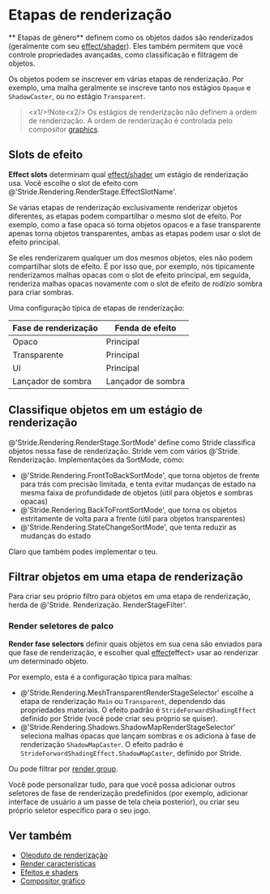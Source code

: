# Etapas de renderização

** Etapas de gênero** definem como os objetos dados são renderizados (geralmente com seu [effect\/shader](../effects-and-shaders/index.md)). Eles também permitem que você controle propriedades avançadas, como classificação e filtragem de objetos.

Os objetos podem se inscrever em várias etapas de renderização. Por exemplo, uma malha geralmente se inscreve tanto nos estágios `Opaque` e `ShadowCaster`, ou no estágio `Transparent`.

> <x1\/>!Note<x2\/>
> Os estágios de renderização não definem a ordem de renderização. A ordem de renderização é controlada pelo compositor [graphics](../graphics-compositor/index.md).

## Slots de efeito

**Effect slots** determinam qual [effect\/shader](../effects-and-shaders/index.md) um estágio de renderização usa. Você escolhe o slot de efeito com @'Stride.Rendering.RenderStage.EffectSlotName'.

Se várias etapas de renderização exclusivamente renderizar objetos diferentes, as etapas podem compartilhar o mesmo slot de efeito. Por exemplo, como a fase opaca só torna objetos opacos e a fase transparente apenas torna objetos transparentes, ambas as etapas podem usar o slot de efeito principal.

Se eles renderizarem qualquer um dos mesmos objetos, eles não podem compartilhar slots de efeito. É por isso que, por exemplo, nós tipicamente renderizamos malhas opacas com o slot de efeito principal, em seguida, renderiza malhas opacas novamente com o slot de efeito de rodízio sombra para criar sombras.

Uma configuração típica de etapas de renderização:

| Fase de renderização | Fenda de efeito |
| ---------------- | ------------ 
| Opaco | Principal |
| Transparente | Principal |
| UI | Principal |
| Lançador de sombra | Lançador de sombra |

## Classifique objetos em um estágio de renderização

@'Stride.Rendering.RenderStage.SortMode' define como Stride classifica objetos nessa fase de renderização. Stride vem com vários @'Stride. Renderização. Implementações da SortMode, como:

- @'Stride.Rendering.FrontToBackSortMode', que torna objetos de frente para trás com precisão limitada, e tenta evitar mudanças de estado na mesma faixa de profundidade de objetos (útil para objetos e sombras opacas)
- @'Stride.Rendering.BackToFrontSortMode', que torna os objetos estritamente de volta para a frente (útil para objetos transparentes)
- @'Stride.Rendering.StateChangeSortMode', que tenta reduzir as mudanças do estado

Claro que também podes implementar o teu.

## Filtrar objetos em uma etapa de renderização

Para criar seu próprio filtro para objetos em uma etapa de renderização, herda de @'Stride. Renderização. RenderStageFilter'.

### Render seletores de palco

**Render fase selectors** definir quais objetos em sua cena são enviados para que fase de renderização, e escolher qual [effect](../effects-and-shaders/effect-language.md)effect> usar ao renderizar um determinado objeto.

Por exemplo, esta é a configuração típica para malhas:

- @'Stride.Rendering.MeshTransparentRenderStageSelector' escolhe a etapa de renderização `Main` ou `Transparent`, dependendo das propriedades materiais. O efeito padrão é `StrideForwardShadingEffect` definido por Stride (você pode criar seu próprio se quiser).
- @'Stride.Rendering.Shadows.ShadowMapRenderStageSelector' seleciona malhas opacas que lançam sombras e os adiciona à fase de renderização `ShadowMapCaster`. O efeito padrão é `StrideForwardShadingEffect.ShadowMapCaster`, definido por Stride.

Ou pode filtrar por [render group](../graphics-compositor/render-groups-and-masks.md).

Você pode personalizar tudo, para que você possa adicionar outros seletores de fase de renderização predefinidos (por exemplo, adicionar interface de usuário a um passe de tela cheia posterior), ou criar seu próprio seletor específico para o seu jogo.

## Ver também

* [Oleoduto de renderização](index.md)
* [Render características](render-features.md)
* [Efeitos e shaders](../effects-and-shaders/index.md)
* [Compositor gráfico](../graphics-compositor/index.md)